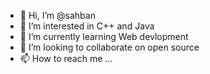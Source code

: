 - 👋 Hi, I’m @sahban
- 👀 I’m interested in C++ and Java
- 🌱 I’m currently learning Web devlopment
- 💞️ I’m looking to collaborate on open source
- 📫 How to reach me ...

<!---
sahban07/sahban07 is a ✨ special ✨ repository because its `README.md` (this file) appears on your GitHub profile.
You can click the Preview link to take a look at your changes.
--->
